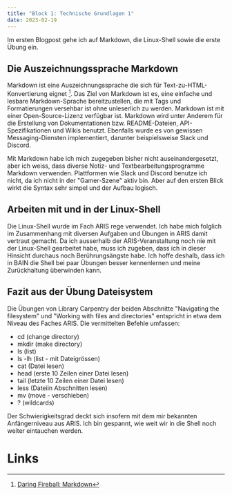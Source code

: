 ```yaml
---
title: "Block 1: Technische Grundlagen 1"
date: 2023-02-19
---
```


Im ersten Blogpost gehe ich auf Markdown, die Linux-Shell sowie die erste Übung ein.

## Die Auszeichnungssprache Markdown

Markdown ist eine Auszeichnungssprache die sich für Text-zu-HTML-Konvertierung eignet [^1]. Das Ziel von Markdown ist es, eine einfache und lesbare Markdown-Sprache bereitzustellen, die mit Tags und Formatierungen versehbar ist ohne unleserlich zu werden. Markdown ist mit einer Open-Source-Lizenz verfügbar ist. Markdown wird unter Anderem für die Erstellung von Dokumentationen bzw. README-Dateien, API-Spezifikationen und Wikis benutzt. Ebenfalls wurde es von gewissen Messaging-Diensten implementiert, darunter beispielsweise Slack und Discord.

Mit Markdown habe ich mich zugegeben bisher nicht auseinandergesetzt, aber ich weiss, dass diverse Notiz- und Textbearbeitungsprogramme Markdown verwenden. Plattformen wie Slack und Discord benutze ich nicht, da ich nicht in der "Gamer-Szene" aktiv bin. Aber auf den ersten Blick wirkt die Syntax sehr simpel und der Aufbau logisch. 


## Arbeiten mit und in der Linux-Shell

Die Linux-Shell wurde im Fach ARIS rege verwendet. Ich habe mich folglich im Zusammenhang mit diversen Aufgaben und Übungen in ARIS damit vertraut gemacht. Da ich ausserhalb der ARIS-Veranstaltung noch nie mit der Linux-Shell gearbeitet habe, muss ich zugeben, dass ich in dieser Hinsicht durchaus noch Berührungsängste habe. Ich hoffe deshalb, dass ich in BAIN die Shell bei paar Übungen besser kennenlernen und meine Zurückhaltung überwinden kann. 

## Fazit aus der Übung Dateisystem

Die Übungen von Library Carpentry der beiden Abschnitte "Navigating the filesystem" und "Working with files and directories" entspricht in etwa dem Niveau des Faches ARIS. Die vermittelten Befehle umfassen:

* cd (change directory)
* mkdir (make directory)
* ls (list)
* ls -lh (list - mit Dateigrössen)
* cat (Datei lesen)
* head (erste 10 Zeilen einer Datei lesen) 
* tail (letzte 10 Zeilen einer Datei lesen)
* less (Dateiin Abschnitten lesen)
* mv (move - verschieben)
* ? (wildcards)

Der Schwierigkeitsgrad deckt sich insofern mit dem mir bekannten Anfängerniveau aus ARIS. Ich bin gespannt, wie weit wir in die Shell noch weiter eintauchen werden.


# Links

[^1]:[ Daring Fireball: Markdown]( https://daringfireball.net/projects/markdown//)